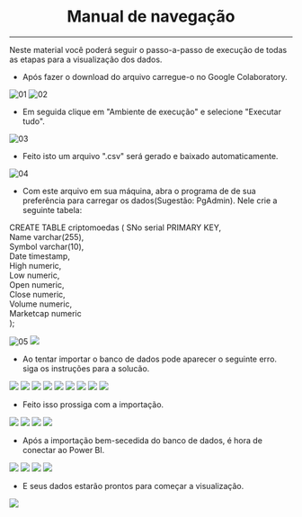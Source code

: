 # <center> Manual de navegação
---

Neste material você poderá seguir o passo-a-passo de execução de todas as etapas para a visualização dos dados.

- Após fazer o download do arquivo carregue-o no Google Colaboratory.

![01](https://github.com/Fabiana5308/projeto_grupo_m5_criptomoedas/blob/main/Passo-a-passo/0%20Importando%20no%20Colab.png?raw=true)
![02](https://github.com/Fabiana5308/projeto_grupo_m5_criptomoedas/blob/main/Passo-a-passo/0.1%20Abrir%20arquivo.png?raw=true)

- Em seguida clique em "Ambiente de execução" e selecione "Executar tudo".

![03](https://github.com/Fabiana5308/projeto_grupo_m5_criptomoedas/blob/main/Passo-a-passo/0.2%20Depois%20de%20carregar.png?raw=true)

- Feito isto um arquivo ".csv" será gerado e baixado automaticamente.

![04](https://github.com/Fabiana5308/projeto_grupo_m5_criptomoedas/blob/main/Passo-a-passo/0.3.png?raw=true)

- Com este arquivo em sua máquina, abra o programa de de sua preferência para carregar os dados(Sugestão: PgAdmin). Nele crie a seguinte tabela:

CREATE TABLE criptomoedas ( 
    SNo serial PRIMARY KEY,  
    Name varchar(255),  
    Symbol varchar(10),  
    Date timestamp,  
    High numeric,  
    Low numeric,  
    Open numeric,  
    Close numeric,  
    Volume numeric,  
    Marketcap numeric  
); 

![05](https://github.com/Fabiana5308/projeto_grupo_m5_criptomoedas/blob/main/Passo-a-passo/01%20Criando%20tabela.png?raw=true)
![](https://github.com/Fabiana5308/projeto_grupo_m5_criptomoedas/blob/main/Passo-a-passo/01.1%20Tabela%20criada.png?raw=true) 

- Ao tentar importar o banco de dados pode aparecer o seguinte erro. siga os instruções para a solucão. 

![](https://github.com/Fabiana5308/projeto_grupo_m5_criptomoedas/blob/main/Passo-a-passo/02%20Erro%20de%20importa%C3%A7%C3%A3o.png?raw=true)
![](https://github.com/Fabiana5308/projeto_grupo_m5_criptomoedas/blob/main/Passo-a-passo/03%20erro%20de%20caminho.png?raw=true)
![](https://github.com/Fabiana5308/projeto_grupo_m5_criptomoedas/blob/main/Passo-a-passo/04%20erro%20de%20caminho.png?raw=true)
![](https://github.com/Fabiana5308/projeto_grupo_m5_criptomoedas/blob/main/Passo-a-passo/05%20erro%20de%20caminho.png?raw=true)
![](https://github.com/Fabiana5308/projeto_grupo_m5_criptomoedas/blob/main/Passo-a-passo/06%20erro%20de%20caminho.png?raw=true)
![](https://github.com/Fabiana5308/projeto_grupo_m5_criptomoedas/blob/main/Passo-a-passo/07%20erro%20de%20caminho.png?raw=true)
![](https://github.com/Fabiana5308/projeto_grupo_m5_criptomoedas/blob/main/Passo-a-passo/08%20erro%20de%20caminho.png?raw=true)
![](https://github.com/Fabiana5308/projeto_grupo_m5_criptomoedas/blob/main/Passo-a-passo/09%20erro%20de%20caminho.png?raw=true)
![](https://github.com/Fabiana5308/projeto_grupo_m5_criptomoedas/blob/main/Passo-a-passo/10%20erro%20de%20caminho.png?raw=true) 

- Feito isso prossiga com a importação. 

![](https://github.com/Fabiana5308/projeto_grupo_m5_criptomoedas/blob/main/Passo-a-passo/11%20Importando%20dados.png?raw=true)
![](https://github.com/Fabiana5308/projeto_grupo_m5_criptomoedas/blob/main/Passo-a-passo/12%20Mostrando%20o%20caminho%20do%20arquivo.png?raw=true)
![](https://github.com/Fabiana5308/projeto_grupo_m5_criptomoedas/blob/main/Passo-a-passo/13%20Ativar%20cabe%C3%A7alho%20e%20delimitador.png?raw=true)
![](https://github.com/Fabiana5308/projeto_grupo_m5_criptomoedas/blob/main/Passo-a-passo/14%20Dados%20importados.png?raw=true) 

- Após a importação bem-secedida do banco de dados, é hora de conectar ao Power BI. 

![](https://github.com/Fabiana5308/projeto_grupo_m5_criptomoedas/blob/main/Passo-a-passo/15%20Conectando%20Posgres%20no%20Power%20BI.png?raw=true)
![](https://github.com/Fabiana5308/projeto_grupo_m5_criptomoedas/blob/main/Passo-a-passo/16%20Selecione%20a%20op%C3%A7%C3%A3o%20PostegresSQL.png?raw=true)
![](https://github.com/Fabiana5308/projeto_grupo_m5_criptomoedas/blob/main/Passo-a-passo/17%20Informe%20os%20dados%20do%20Postgre.png?raw=true)
![](https://github.com/Fabiana5308/projeto_grupo_m5_criptomoedas/blob/main/Passo-a-passo/18%20Selecione%20e%20carregue%20os%20dados.png?raw=true) 

- E seus dados estarão prontos para começar a visualização.


![](https://github.com/Fabiana5308/projeto_grupo_m5_criptomoedas/blob/main/Passo-a-passo/19%20Pronto%20para%20as%20visualiza%C3%A7%C3%B5es.png?raw=true)
